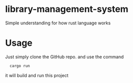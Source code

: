 # library-management-system
Simple understanding for how rust language works

# Usage
 Just simply clone the GitHub repo. and use the command
  ```bash
    cargo run
  ```

it will build and run this project 
 